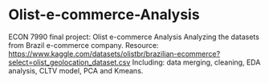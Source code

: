 # Olist-e-commerce-Analysis
ECON 7990 final project: Olist e-commerce Analysis
Analyzing the datasets from Brazil e-commerce company.
Resource: https://www.kaggle.com/datasets/olistbr/brazilian-ecommerce?select=olist_geolocation_dataset.csv
Including: data merging, cleaning, EDA analysis, CLTV model, PCA and Kmeans.
